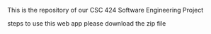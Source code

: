 This is the repository of our CSC 424 Software Engineering Project 

steps to use this web app
please download the zip file
